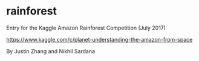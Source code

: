 # rainforest
Entry for the Kaggle Amazon Rainforest Competition (July 2017)

https://www.kaggle.com/c/planet-understanding-the-amazon-from-space


By Justin Zhang and Nikhil Sardana
